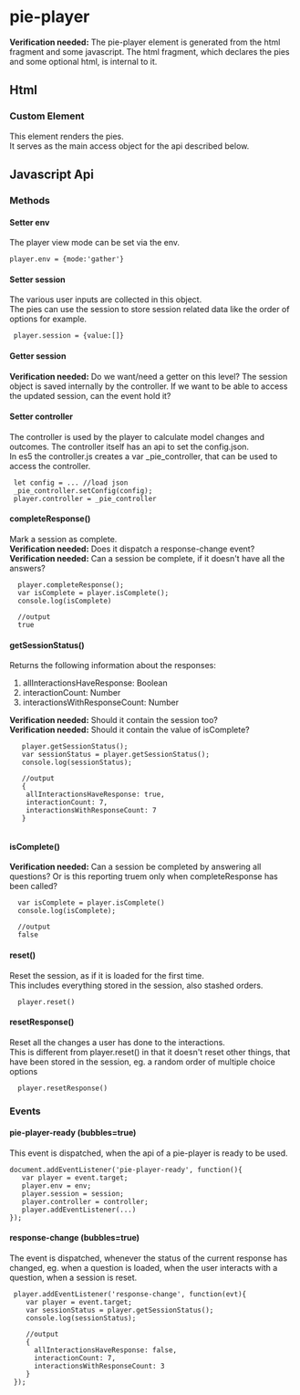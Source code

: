 # pie-player 
**Verification needed:** The pie-player element is generated from the html fragment and some javascript. The html fragment, which declares the pies and some optional html, is internal to it. 

## Html
### Custom Element <pie-player>  
This element renders the pies.      
It serves as the main access object for the api described below. 
    
## Javascript Api
 
### Methods 

#### Setter env 
The player view mode can be set via the env.
 
 ```
 player.env = {mode:'gather'}
 ```
  
#### Setter session
The various user inputs are collected in this object.   
The pies can use the session to store session related data like the order of options for example.
     
 ```
  player.session = {value:[]}
 ```

#### Getter session 
**Verification needed:** Do we want/need a getter on this level? The session object is saved internally by the controller. If we want to be able to access the updated session, can the event hold it?   


#### Setter controller
The controller is used by the player to calculate model changes and outcomes.
The controller itself has an api to set the config.json.  
In es5 the controller.js creates a var _pie_controller, that can be used to access the controller.  
 
 ```
  let config = ... //load json 
  _pie_controller.setConfig(config);  
  player.controller = _pie_controller
 ```
 
#### completeResponse() 
Mark a session as complete.   
**Verification needed:** Does it dispatch a response-change event?   
**Verification needed:** Can a session be complete, if it doesn't have all the answers?   

 ```
   player.completeResponse();
   var isComplete = player.isComplete();
   console.log(isComplete)
    
   //output 
   true
 ```

#### getSessionStatus()
Returns the following information about the responses: 
  
1. allInteractionsHaveResponse: Boolean 
2. interactionCount: Number
3. interactionsWithResponseCount: Number

**Verification needed:** Should it contain the session too?    
**Verification needed:** Should it contain the value of isComplete?    
 
 ```
    player.getSessionStatus();
    var sessionStatus = player.getSessionStatus(); 
    console.log(sessionStatus);
     
    //output
    {
     allInteractionsHaveResponse: true,
     interactionCount: 7,
     interactionsWithResponseCount: 7
    }
      
  ```

#### isComplete() 
**Verification needed:** Can a session be completed by answering all questions? Or is this reporting truem only when completeResponse has been called?   

  ```
    var isComplete = player.isComplete()
    console.log(isComplete);
    
    //output
    false 
  ```

#### reset() 
Reset the session, as if it is loaded for the first time.    
This includes everything stored in the session, also stashed orders.    

  ```
    player.reset()
  ```

        
#### resetResponse()  
Reset all the changes a user has done to the interactions.   
This is different from player.reset() in that it doesn't reset other things, that have been stored in the session, eg. a random order of multiple choice options    
        
  ```
    player.resetResponse()
  ```
 
### Events 

#### pie-player-ready (bubbles=true) 
This event is dispatched, when the api of a pie-player is ready to be used.   
    
 ```
 document.addEventListener('pie-player-ready', function(){
    var player = event.target;
    player.env = env;
    player.session = session;
    player.controller = controller;
    player.addEventListener(...)
 });
 ```

#### response-change (bubbles=true)
The event is dispatched, whenever the status of the current response has changed, eg. when a question is loaded, when the user interacts with a question, when a session is reset.   

 ```
  player.addEventListener('response-change', function(evt){
     var player = event.target;
     var sessionStatus = player.getSessionStatus(); 
     console.log(sessionStatus); 
     
     //output
     {
       allInteractionsHaveResponse: false,
       interactionCount: 7,
       interactionsWithResponseCount: 3
     }
  });
  ```
   

